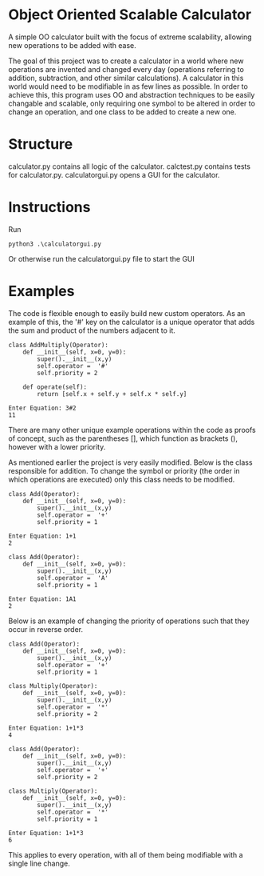 # Object Oriented Scalable Calculator
A simple OO calculator built with the focus of extreme scalability, allowing new operations to be added with ease.

The goal of this project was to create a calculator in a world where new operations are invented and changed every day (operations referring to addition, subtraction, and other similar calculations). A calculator in this world would need to be modifiable in as few lines as possible. In order to achieve this, this program uses OO and abstraction techniques to be easily changable and scalable, only requiring one symbol to be altered in order to change an operation, and one class to be added to create a new one.

# Structure 
calculator.py contains all logic of the calculator.
calctest.py contains tests for calculator.py.
calculatorgui.py opens a GUI for the calculator.

# Instructions
Run 
```
python3 .\calculatorgui.py  
```
Or otherwise run the calculatorgui.py file to start the GUI

# Examples
The code is flexible enough to easily build new custom operators. As an example of this, the '#' key on the calculator is a unique operator that adds the sum and product of the numbers adjacent to it.
```
class AddMultiply(Operator):
    def __init__(self, x=0, y=0):
        super().__init__(x,y)
        self.operator =  '#'
        self.priority = 2

    def operate(self):
        return [self.x + self.y + self.x * self.y]
```
```
Enter Equation: 3#2
11
```
There are many other unique example operations within the code as proofs of concept, such as the parentheses [], which function as brackets (), however with a lower priority.

As mentioned earlier the project is very easily modified. Below is the class responsible for addition. To change the symbol or priority (the order in which operations are executed) only this class needs to be modified.
```
class Add(Operator):
    def __init__(self, x=0, y=0):
        super().__init__(x,y)
        self.operator =  '+'
        self.priority = 1
```
```
Enter Equation: 1+1
2
```

```
class Add(Operator):
    def __init__(self, x=0, y=0):
        super().__init__(x,y)
        self.operator =  'A'
        self.priority = 1
```
```
Enter Equation: 1A1
2
```

Below is an example of changing the priority of operations such that they occur in reverse order.
```
class Add(Operator):
    def __init__(self, x=0, y=0):
        super().__init__(x,y)
        self.operator =  '+'
        self.priority = 1

class Multiply(Operator):
    def __init__(self, x=0, y=0):
        super().__init__(x,y)
        self.operator =  '*'
        self.priority = 2
```
```
Enter Equation: 1+1*3
4
```

```
class Add(Operator):
    def __init__(self, x=0, y=0):
        super().__init__(x,y)
        self.operator =  '+'
        self.priority = 2

class Multiply(Operator):
    def __init__(self, x=0, y=0):
        super().__init__(x,y)
        self.operator =  '*'
        self.priority = 1
```
```
Enter Equation: 1+1*3
6
```
This applies to every operation, with all of them being modifiable with a single line change.
